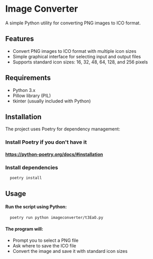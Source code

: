 # Image Converter

A simple Python utility for converting PNG images to ICO format.

## Features

- Convert PNG images to ICO format with multiple icon sizes
- Simple graphical interface for selecting input and output files
- Supports standard icon sizes: 16, 32, 48, 64, 128, and 256 pixels

## Requirements

- Python 3.x
- Pillow library (PIL)
- tkinter (usually included with Python)

## Installation

The project uses Poetry for dependency management:


### Install Poetry if you don't have it
#### https://python-poetry.org/docs/#installation

### Install dependencies
```bash
  poetry install
```

## Usage

#### Run the script using Python:
```bash
  poetry run python imageconverter/t3EaO.py
```

#### The program will:

- Prompt you to select a PNG file
- Ask where to save the ICO file
- Convert the image and save it with standard icon sizes